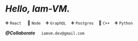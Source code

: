 # ***Hello, Iam-VM.***


:heavy_plus_sign: ```React``` &nbsp;&nbsp;&nbsp; :trident: ```Node```&nbsp;&nbsp;&nbsp; :heavy_plus_sign: ```GraphQL```&nbsp;&nbsp;&nbsp;  :heavy_plus_sign: ```Postgres```&nbsp;&nbsp;&nbsp;  :trident: ```C++```&nbsp;&nbsp;&nbsp;    :heavy_plus_sign: ```Python```
   
 ***@Collaborate*** &nbsp;&nbsp; &nbsp;```iamvm.dev@gmail.com```
<!--
**Iam-VM/Iam-VM** is a ✨ _special_ ✨ repository because its `README.md` (this file) appears on your GitHub profile.

Here are some ideas to get you started:

- 🔭 I’m currently working on ...
- 🌱 I’m currently learning ...
- 👯 I’m looking to collaborate on ...
- 🤔 I’m looking for help with ...
- 💬 Ask me about ...
- 📫 How to reach me: ...
- 😄 Pronouns: ...
- ⚡ Fun fact: ...
-->
